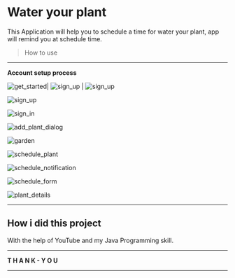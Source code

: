 # Water your plant
This Application will help you to schedule a time for water your plant, app will remind you at schedule time.

> How to use
---

**Account setup process**

![get_started](https://user-images.githubusercontent.com/46816394/208217922-dcb3e0e9-333a-42e3-890a-e4b2c3a3f98d.jpg)| ![sign_up](https://user-images.githubusercontent.com/46816394/208217929-371001e2-c97c-4eb3-9865-e01adbb19c2f.jpg) | ![sign_up](https://user-images.githubusercontent.com/46816394/208217929-371001e2-c97c-4eb3-9865-e01adbb19c2f.jpg)

![sign_up](https://user-images.githubusercontent.com/46816394/208217929-371001e2-c97c-4eb3-9865-e01adbb19c2f.jpg)

![sign_in](https://user-images.githubusercontent.com/46816394/208217937-5eda4b69-7ae4-4e2d-b6db-c626be648a0a.jpg)

![add_plant_dialog](https://user-images.githubusercontent.com/46816394/208218005-1d71efcd-6021-4d2f-a55c-7bb931d698df.jpg)


![garden](https://user-images.githubusercontent.com/46816394/208217943-eba07c6b-1266-48c3-a325-f2f1e476c9e3.jpg)

![schedule_plant](https://user-images.githubusercontent.com/46816394/208217956-e086d5af-8685-4d84-8773-510ea7d358c8.jpg)

![schedule_notification](https://user-images.githubusercontent.com/46816394/208217986-e5746743-04bb-42ff-bbee-ab82cd0f0cfa.jpg)

![schedule_form](https://user-images.githubusercontent.com/46816394/208218206-3dbcba87-6b91-4ea5-b2fb-5b35135e66bc.jpg)

![plant_details](https://user-images.githubusercontent.com/46816394/208218221-f225148a-dd3b-4ea6-aa10-2596132c4576.jpg)


***
## How i did this project

With the help of YouTube and my Java Programming skill.

---

**T H A N K - Y O U**

***